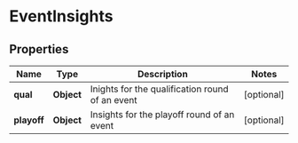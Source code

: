 
# EventInsights

## Properties
Name | Type | Description | Notes
------------ | ------------- | ------------- | -------------
**qual** | **Object** | Inights for the qualification round of an event |  [optional]
**playoff** | **Object** | Insights for the playoff round of an event |  [optional]



